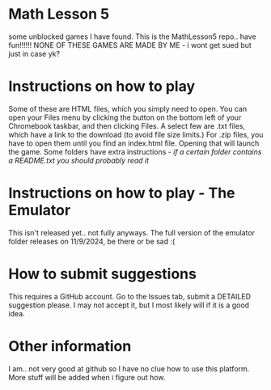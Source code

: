 # Math Lesson 5
some unblocked games I have found.
This is the MathLesson5 repo.. have fun!!!!!! 
NONE OF THESE GAMES ARE MADE BY ME - i wont get sued but just in case yk?
# Instructions on how to play
Some of these are HTML files, which you simply need to open. You can open your Files menu by clicking the button on the bottom left of your Chromebook taskbar, and then clicking Files. A select few are .txt files, which have a link to the download (to avoid file size limits.) For .zip files, you have to open them until you find an index.html file. Opening that will launch the game. Some folders have extra instructions - *if a certain folder contains a README.txt you should probably read it*
# Instructions on how to play - The Emulator
This isn't released yet.. not fully anyways. The full version of the emulator folder releases on 11/9/2024, be there or be sad :(
# How to submit suggestions
This requires a GitHub account. Go to the Issues tab, submit a DETAILED suggestion please. I may not accept it, but I most likely will if it is a good idea.
# Other information
I am.. not very good at github so I have no clue how to use this platform. More stuff will be added when i figure out how.
